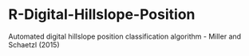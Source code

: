# R-Digital-Hillslope-Position
Automated digital hillslope position classification algorithm - Miller and Schaetzl (2015)
